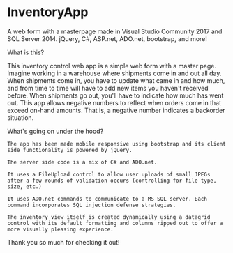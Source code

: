# InventoryApp
A web form with a masterpage made in Visual Studio Community 2017 and SQL Server 2014. jQuery, C#, ASP.net, ADO.net, bootstrap, and more!

What is this?

This inventory control web app is a simple web form with a master page. Imagine working in a warehouse where shipments come in and out all day.  When shipments come in, you have to update what came in and how much, and from time to time will have to add new items you haven't received before. When shipments go out, you'll have to indicate how much has went out.  This app allows negative numbers to reflect when orders come in that exceed on-hand amounts. That is, a negative number indicates a backorder situation.

What's going on under the hood?

    The app has been made mobile responsive using bootstrap and its client side functionality is powered by jQuery.
    
    The server side code is a mix of C# and ADO.net.
    
    It uses a FileUpload control to allow user uploads of small JPEGs after a few rounds of validation occurs (controlling for file type, size, etc.)
    
    It uses ADO.net commands to communicate to a MS SQL server. Each command incorporates SQL injection defense strategies.

    The inventory view itself is created dynamically using a datagrid control with its default formatting and columns ripped out to offer a more visually pleasing experience.
 
 Thank you so much for checking it out!
